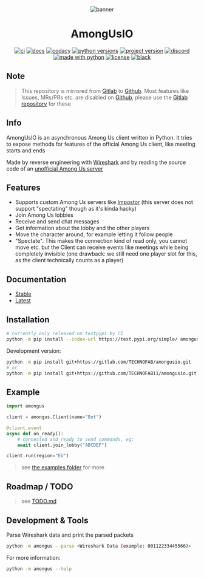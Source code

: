 <div align="center">

![banner](https://cdn.technofab.de/images/amongusio-banner.png)

# AmongUsIO
[![ci](https://img.shields.io/gitlab/pipeline/technofab/amongusio/master?label=Pipeline&logo=gitlab)](https://gitlab.com/TECHNOFAB/amongusio/-/commits/master)
[![docs](https://img.shields.io/readthedocs/amongusio/latest?label=Docs&logo=read%20the%20docs&logoColor=%23fff)](https://amongusio.readthedocs.io/en/latest/)
[![codacy](https://img.shields.io/codacy/grade/7a406c97da5546488d4a28829ce7134e?label=Code%20Quality&logo=codacy)](https://www.codacy.com/gl/TECHNOFAB/amongusio)
[![python versions](https://img.shields.io/pypi/pyversions/amongus?label=Versions&logo=python&logoColor=white)](https://pypi.org/project/amongus/)
[![project version](https://img.shields.io/pypi/v/amongus?label=PyPi&logo=pypi&color=%23FFD43B&logoColor=white)](https://pypi.org/project/amongus/)
[![discord](https://img.shields.io/discord/747858042007060613?color=7289da&label=Discord&logo=discord&logoColor=white)](https://tecf.de/amongusio-discord)
[![made with python](https://img.shields.io/badge/Made%20with-Python-007ec6.svg?logo=python&logoColor=white)](https://www.python.org/)
[![license](https://img.shields.io/pypi/l/amongus?label=License&logo=internet-archive&logoColor=white)](https://choosealicense.com/licenses/gpl-3.0/)
[![black](https://img.shields.io/badge/Code%20Style-black-000.svg)](https://github.com/psf/black)

</div>

## Note
> This repository is mirrored from [Gitlab][gitlab-repo] to [Github][github-repo].
> Most features like Issues, MRs/PRs etc. are disabled on [Github][github-repo], please use the
> [Gitlab repository][gitlab-repo] for these

## Info
AmongUsIO is an asynchronous Among Us client written in Python. 
It tries to expose methods for features of the official Among Us client, like meeting starts and ends

Made by reverse engineering with [Wireshark](https://www.wireshark.org/) and by reading the source code of an [unofficial Among Us server][impostor/impostor]

## Features
- Supports custom Among Us servers like [Impostor][impostor/impostor] 
  (this server does not support "spectating" though as it's kinda hacky)
- Join Among Us lobbies
- Receive and send chat messages
- Get information about the lobby and the other players
- Move the character around, for example letting it follow people
- "Spectate". This makes the connection kind of read only, you cannot move etc.
  but the Client can receive events like meetings while being completely invisible
  (one drawback: we still need one player slot for this, as the client technically 
  counts as a player)

## Documentation
- [Stable](https://amongusio.readthedocs.io/en/stable)
- [Latest](https://amongusio.readthedocs.io/en/latest)

## Installation
```sh
# currently only released on testpypi by CI
python -m pip install --index-url https://test.pypi.org/simple/ amongus
```

Development version:
```sh
python -m pip install git+https://gitlab.com/TECHNOFAB/amongusio.git
# or
python -m pip install git+https://github.com/TECHNOFAB11/amongusio.git
```

## Example
```python
import amongus

client = amongus.Client(name="Bot")

@client.event
async def on_ready():
    # connected and ready to send commands, eg:
    await client.join_lobby("ABCDEF")

client.run(region="EU")
```
> see [the examples folder](examples) for more

## Roadmap / TODO

> see [TODO.md](TODO.md)

## Development & Tools

Parse Wireshark data and print the parsed packets
```sh
python -m amongus --parse <Wireshark Data (example: 00112233445566)>
```

For more information:
```sh
python -m amongus --help
```

[gitlab-repo]: https://gitlab.com/TECHNOFAB/amongusio
[github-repo]: https://github.com/TECHNOFAB11/amongusio
[impostor/impostor]: https://github.com/Impostor/Impostor

